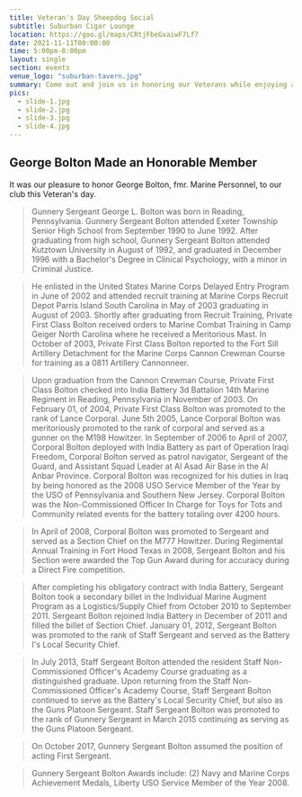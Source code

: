 ```yaml
---
title: Veteran's Day Sheepdog Social
subtitle: Suburban Cigar Lounge
location: https://goo.gl/maps/CRtjFbeGxaiwF7Lf7
date: 2021-11-11T00:00:00
time: 5:00pm-8:00pm
layout: single
section: events
venue_logo: "suburban-tavern.jpg"
summary: Come out and join us in honoring our Veterans while enjoying a few cigars. We will be at the Suburban Cigar Lounge in Mt Penn from 5-8pm. If you’re not a member come on out and see what we are all about. Hope to see you there!
pics:
  - slide-1.jpg
  - slide-2.jpg
  - slide-3.jpg
  - slide-4.jpg
---
```


## George Bolton Made an Honorable Member ##

It was our pleasure to honor George Bolton, fmr. Marine Personnel, to our club this Veteran's day.

> Gunnery Sergeant George L. Bolton was born in Reading, Pennsylvania.  Gunnery Sergeant Bolton attended Exeter Township Senior High School from September 1990 to June 1992.  After graduating from high school, Gunnery Sergeant Bolton attended Kutztown University in August of 1992, and graduated in December 1996 with a Bachelor's Degree in Clinical Psychology, with a minor in Criminal Justice. 
 
> He enlisted in the United States Marine Corps Delayed Entry Program in June of 2002 and attended recruit training at Marine Corps Recruit Depot Parris Island South Carolina in May of 2003 graduating in August of 2003.  Shortly after graduating from Recruit Training, Private First Class Bolton received orders to Marine Combat Training in Camp Geiger North Carolina where he received a Meritorious Mast.  In October of 2003, Private First Class Bolton reported to the Fort Sill Artillery Detachment for the Marine Corps Cannon Crewman Course for training as a 0811 Artillery Cannonneer.  
 
> Upon graduation from the Cannon Crewman Course, Private First Class Bolton checked into India Battery 3d Battalion 14th Marine Regiment in Reading, Pennsylvania in November of 2003.   On February 01, of 2004, Private First Class Bolton was promoted to the rank of Lance Corporal.   June 5th 2005, Lance Corporal Bolton was meritoriously promoted to the rank of corporal and served as a gunner on the M198 Howitzer.  In September of 2006 to April of 2007, Corporal Bolton deployed with India Battery as part of Operation Iraqi Freedom, Corporal Bolton served as patrol navigator, Sergeant of the Guard, and Assistant Squad Leader at Al Asad Air Base in the Al Anbar Province.  Corporal Bolton was recognized for his duties in Iraq by being honored as the 2008 USO Service Member of the Year by the USO of Pennsylvania and Southern New Jersey.  Corporal Bolton was the Non-Commissioned Officer In Charge for Toys for Tots and Community related events for the battery totaling over 4200 hours.
 
> In April of 2008, Corporal Bolton was promoted to Sergeant and served as a Section Chief on the M777 Howitzer.  During Regimental Annual Training in Fort Hood Texas in 2008, Sergeant Bolton and his Section were awarded the Top Gun Award during for accuracy during a Direct Fire competition. 
 
> After completing his obligatory contract with India Battery, Sergeant Bolton took a secondary billet in the Individual Marine Augment Program as a Logistics/Supply Chief from October 2010 to September 2011.  Sergeant Bolton rejoined India Battery in December of 2011 and filled the billet of Section Chief.   January 01, 2012, Sergeant Bolton was promoted to the rank of Staff Sergeant and served as the Battery I's Local Security Chief.  
 
> In July 2013, Staff Sergeant Bolton attended the resident Staff Non-Commissioned Officer's Academy Course graduating as a distinguished graduate.   Upon returning from the Staff Non-Commissioned Officer's Academy Course, Staff Sergeant Bolton continued to serve as the Battery's Local Security Chief, but also as the Guns Platoon Sergeant.  Staff Sergeant Bolton was promoted to the rank of Gunnery Sergeant in March 2015 continuing as serving as the Guns Platoon Sergeant.  
 
> On October 2017, Gunnery Sergeant Bolton assumed the position of acting First Sergeant. 
 
> Gunnery Sergeant Bolton Awards include: (2) Navy and Marine Corps Achievement Medals, Liberty USO Service Member of the Year 2008.
